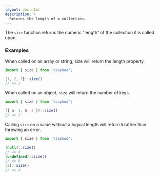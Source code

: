 ```yaml
---
layout: doc.html
description: >
  Returns the length of a collection.
---
```


The `size` function returns the numeric "length" of the collection it is called upon.

### Examples
When called on an array or string, size will return the length property.

```js
import { size } from 'tsaphod';

[1, 2, 3]::size()
// => 3
```

When called on an object, `size` will return the number of keys.

```js
import { size } from 'tsaphod';

({ a: 1, b: 2 })::size()
// => 2
```

Calling `size` on a value without a logical length will return `0` rather than throwing an error.

```js
import { size } from 'tsaphod';

(null)::size()
// => 0
(undefined)::size()
// => 0
(2)::size()
// => 0
```

